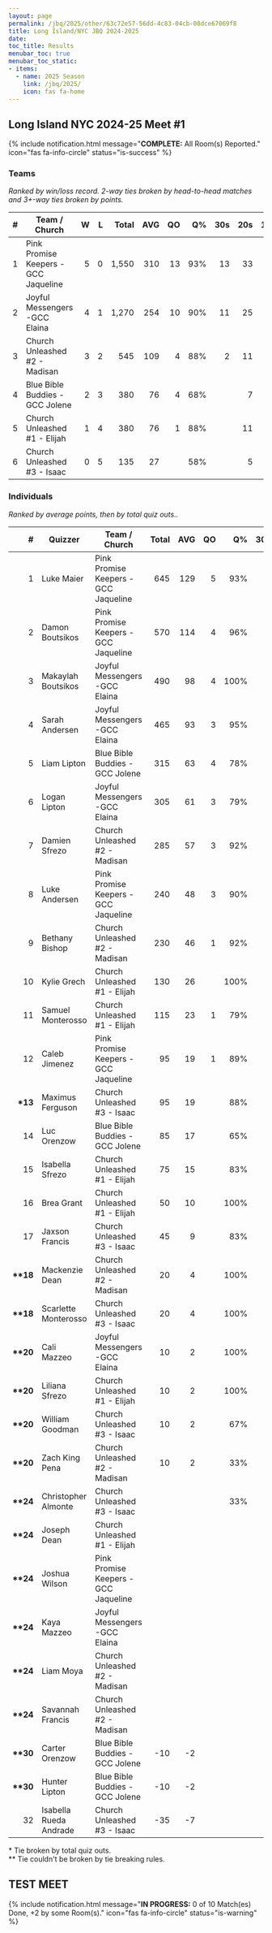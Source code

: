 ```yaml
---
layout: page
permalink: /jbq/2025/other/63c72e57-56dd-4c83-04cb-08dce67069f8
title: Long Island/NYC JBQ 2024-2025
date: 
toc_title: Results
menubar_toc: true
menubar_toc_static:
- items:
  - name: 2025 Season
    link: /jbq/2025/
    icon: fas fa-home
---
```



## Long Island NYC 2024-25 Meet #1

{% include notification.html
   message="<b>COMPLETE:</b> All Room(s) Reported."
   icon="fas fa-info-circle"
   status="is-success" %}


### Teams

*Ranked by win/loss record. 2-way ties broken by head-to-head matches and 3+-way ties broken by points.*

| # | Team / Church | W | L | Total | AVG | QO | Q% | 30s | 20s | 10s |
|--:|---|--:|--:|--:|--:|--:|--:|--:|--:|--:|
| 1 | Pink Promise Keepers - GCC Jaqueline | 5 | 0 | 1,550 | 310 | 13 | 93% | 13 | 33 | 30 |
| 2 | Joyful Messengers -GCC Elaina | 4 | 1 | 1,270 | 254 | 10 | 90% | 11 | 25 | 29 |
| 3 | Church Unleashed #2 - Madisan | 3 | 2 | 545 | 109 | 4 | 88% | 2 | 11 | 23 |
| 4 | Blue Bible Buddies - GCC Jolene | 2 | 3 | 380 | 76 | 4 | 68% |  | 7 | 27 |
| 5 | Church Unleashed #1 - Elijah | 1 | 4 | 380 | 76 | 1 | 88% |  | 11 | 17 |
| 6 | Church Unleashed #3 - Isaac | 0 | 5 | 135 | 27 |  | 58% |  | 5 | 13 |

### Individuals

*Ranked by average points, then by total quiz outs..*

| # | Quizzer | Team / Church | Total | AVG | QO | Q% | 30s | 20s | 10s |
|--:|---|---|--:|--:|--:|--:|--:|--:|--:|
| 1 | Luke Maier | Pink Promise Keepers - GCC Jaqueline | 645 | 129 | 5 | 93% | 8 | 16 | 1 |
| 2 | Damon Boutsikos | Pink Promise Keepers - GCC Jaqueline | 570 | 114 | 4 | 96% | 5 | 17 | 2 |
| 3 | Makaylah Boutsikos | Joyful Messengers -GCC Elaina | 490 | 98 | 4 | 100% | 6 | 9 | 5 |
| 4 | Sarah Andersen | Joyful Messengers -GCC Elaina | 465 | 93 | 3 | 95% | 4 | 12 | 5 |
| 5 | Liam Lipton | Blue Bible Buddies - GCC Jolene | 315 | 63 | 4 | 78% |  | 7 | 14 |
| 6 | Logan Lipton | Joyful Messengers -GCC Elaina | 305 | 61 | 3 | 79% | 1 | 4 | 18 |
| 7 | Damien Sfrezo | Church Unleashed #2 - Madisan | 285 | 57 | 3 | 92% | 1 |  | 21 |
| 8 | Luke Andersen | Pink Promise Keepers - GCC Jaqueline | 240 | 48 | 3 | 90% |  |  | 19 |
| 9 | Bethany Bishop | Church Unleashed #2 - Madisan | 230 | 46 | 1 | 92% |  | 11 |  |
| 10 | Kylie Grech | Church Unleashed #1 - Elijah | 130 | 26 |  | 100% |  | 6 | 1 |
| 11 | Samuel Monterosso | Church Unleashed #1 - Elijah | 115 | 23 | 1 | 79% |  |  | 11 |
| 12 | Caleb Jimenez | Pink Promise Keepers - GCC Jaqueline | 95 | 19 | 1 | 89% |  |  | 8 |
| **\*13** | Maximus Ferguson | Church Unleashed #3 - Isaac | 95 | 19 |  | 88% |  | 3 | 4 |
| 14 | Luc Orenzow | Blue Bible Buddies - GCC Jolene | 85 | 17 |  | 65% |  |  | 13 |
| 15 | Isabella Sfrezo | Church Unleashed #1 - Elijah | 75 | 15 |  | 83% |  | 4 | 1 |
| 16 | Brea Grant | Church Unleashed #1 - Elijah | 50 | 10 |  | 100% |  | 1 | 3 |
| 17 | Jaxson Francis | Church Unleashed #3 - Isaac | 45 | 9 |  | 83% |  |  | 5 |
| **\*\*18** | Mackenzie Dean | Church Unleashed #2 - Madisan | 20 | 4 |  | 100% |  |  | 2 |
| **\*\*18** | Scarlette Monterosso | Church Unleashed #3 - Isaac | 20 | 4 |  | 100% |  | 1 |  |
| **\*\*20** | Cali Mazzeo | Joyful Messengers -GCC Elaina | 10 | 2 |  | 100% |  |  | 1 |
| **\*\*20** | Liliana Sfrezo | Church Unleashed #1 - Elijah | 10 | 2 |  | 100% |  |  | 1 |
| **\*\*20** | William Goodman | Church Unleashed #3 - Isaac | 10 | 2 |  | 67% |  | 1 | 1 |
| **\*\*20** | Zach King Pena | Church Unleashed #2 - Madisan | 10 | 2 |  | 33% | 1 |  |  |
| **\*\*24** | Christopher Almonte | Church Unleashed #3 - Isaac |  |  |  | 33% |  |  | 3 |
| **\*\*24** | Joseph Dean | Church Unleashed #1 - Elijah |  |  |  |  |  |  |  |
| **\*\*24** | Joshua Wilson | Pink Promise Keepers - GCC Jaqueline |  |  |  |  |  |  |  |
| **\*\*24** | Kaya Mazzeo | Joyful Messengers -GCC Elaina |  |  |  |  |  |  |  |
| **\*\*24** | Liam Moya | Church Unleashed #2 - Madisan |  |  |  |  |  |  |  |
| **\*\*24** | Savannah Francis | Church Unleashed #2 - Madisan |  |  |  |  |  |  |  |
| **\*\*30** | Carter Orenzow | Blue Bible Buddies - GCC Jolene | -10 | -2 |  |  |  |  |  |
| **\*\*30** | Hunter Lipton | Blue Bible Buddies - GCC Jolene | -10 | -2 |  |  |  |  |  |
| 32 | Isabella Rueda Andrade | Church Unleashed #3 - Isaac | -35 | -7 |  |  |  |  |  |

\* Tie broken by total quiz outs.\
\*\* Tie couldn't be broken by tie breaking rules.

## TEST MEET

{% include notification.html
   message="<b>IN PROGRESS:</b> 0 of 10 Match(es) Done, +2 by some Room(s)."
   icon="fas fa-info-circle"
   status="is-warning" %}


